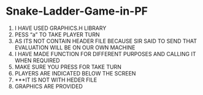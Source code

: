 # Snake-Ladder-Game-in-PF
1)	I HAVE USED GRAPHICS.H LIBRARY
2)	PESS “a” TO TAKE PLAYER TURN 
3)	AS ITS NOT CONTAIN HEADER FILE BECAUSE SIR SAID TO SEND THAT EVALUATION WILL BE ON OUR OWN MACHINE 
4)	I HAVE MADE FUNCTION FOR DIFFERENT PURPOSES AND CALLING IT WHEN REQUIRED
5)	MAKE SURE YOU PRESS FOR TAKE TURN 
6)	PLAYERS ARE INDICATED BELOW THE SCREEN
7)	***IT IS NOT WITH HEDER FILE
8)	GRAPHICS ARE PROVIDED

